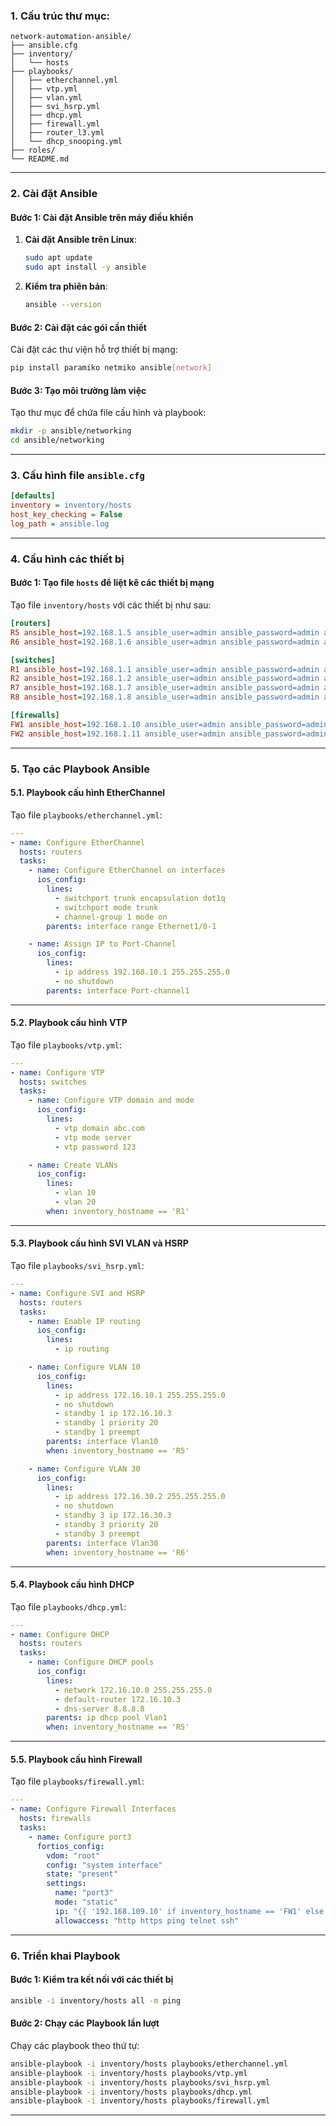 ### 1. Cấu trúc thư mục:
```plaintext
network-automation-ansible/
├── ansible.cfg
├── inventory/
│   └── hosts
├── playbooks/
│   ├── etherchannel.yml
│   ├── vtp.yml
│   ├── vlan.yml
│   ├── svi_hsrp.yml
│   ├── dhcp.yml
│   ├── firewall.yml
│   ├── router_l3.yml
│   └── dhcp_snooping.yml
├── roles/
└── README.md
```

---

### 2. Cài đặt Ansible

#### **Bước 1: Cài đặt Ansible trên máy điều khiển**
1. **Cài đặt Ansible trên Linux**:
   ```bash
   sudo apt update
   sudo apt install -y ansible
   ```

2. **Kiểm tra phiên bản**:
   ```bash
   ansible --version
   ```

#### **Bước 2: Cài đặt các gói cần thiết**
Cài đặt các thư viện hỗ trợ thiết bị mạng:
   ```bash
   pip install paramiko netmiko ansible[network]
   ```

#### **Bước 3: Tạo môi trường làm việc**
Tạo thư mục để chứa file cấu hình và playbook:
   ```bash
   mkdir -p ansible/networking
   cd ansible/networking
   ```

---

### 3. Cấu hình file `ansible.cfg`
```ini
[defaults]
inventory = inventory/hosts
host_key_checking = False
log_path = ansible.log
```

---

### 4. Cấu hình các thiết bị

#### **Bước 1: Tạo file `hosts` để liệt kê các thiết bị mạng**
Tạo file `inventory/hosts` với các thiết bị như sau:

```ini
[routers]
R5 ansible_host=192.168.1.5 ansible_user=admin ansible_password=admin ansible_network_os=ios
R6 ansible_host=192.168.1.6 ansible_user=admin ansible_password=admin ansible_network_os=ios

[switches]
R1 ansible_host=192.168.1.1 ansible_user=admin ansible_password=admin ansible_network_os=ios
R2 ansible_host=192.168.1.2 ansible_user=admin ansible_password=admin ansible_network_os=ios
R7 ansible_host=192.168.1.7 ansible_user=admin ansible_password=admin ansible_network_os=ios
R8 ansible_host=192.168.1.8 ansible_user=admin ansible_password=admin ansible_network_os=ios

[firewalls]
FW1 ansible_host=192.168.1.10 ansible_user=admin ansible_password=admin ansible_network_os=fortios
FW2 ansible_host=192.168.1.11 ansible_user=admin ansible_password=admin ansible_network_os=fortios
```

---

### 5. Tạo các Playbook Ansible

#### **5.1. Playbook cấu hình EtherChannel**
Tạo file `playbooks/etherchannel.yml`:

```yaml
---
- name: Configure EtherChannel
  hosts: routers
  tasks:
    - name: Configure EtherChannel on interfaces
      ios_config:
        lines:
          - switchport trunk encapsulation dot1q
          - switchport mode trunk
          - channel-group 1 mode on
        parents: interface range Ethernet1/0-1

    - name: Assign IP to Port-Channel
      ios_config:
        lines:
          - ip address 192.168.10.1 255.255.255.0
          - no shutdown
        parents: interface Port-channel1
```

---

#### **5.2. Playbook cấu hình VTP**
Tạo file `playbooks/vtp.yml`:

```yaml
---
- name: Configure VTP
  hosts: switches
  tasks:
    - name: Configure VTP domain and mode
      ios_config:
        lines:
          - vtp domain abc.com
          - vtp mode server
          - vtp password 123

    - name: Create VLANs
      ios_config:
        lines:
          - vlan 10
          - vlan 20
        when: inventory_hostname == 'R1'
```

---

#### **5.3. Playbook cấu hình SVI VLAN và HSRP**
Tạo file `playbooks/svi_hsrp.yml`:

```yaml
---
- name: Configure SVI and HSRP
  hosts: routers
  tasks:
    - name: Enable IP routing
      ios_config:
        lines:
          - ip routing

    - name: Configure VLAN 10
      ios_config:
        lines:
          - ip address 172.16.10.1 255.255.255.0
          - no shutdown
          - standby 1 ip 172.16.10.3
          - standby 1 priority 20
          - standby 1 preempt
        parents: interface Vlan10
        when: inventory_hostname == 'R5'

    - name: Configure VLAN 30
      ios_config:
        lines:
          - ip address 172.16.30.2 255.255.255.0
          - no shutdown
          - standby 3 ip 172.16.30.3
          - standby 3 priority 20
          - standby 3 preempt
        parents: interface Vlan30
        when: inventory_hostname == 'R6'
```

---

#### **5.4. Playbook cấu hình DHCP**
Tạo file `playbooks/dhcp.yml`:

```yaml
---
- name: Configure DHCP
  hosts: routers
  tasks:
    - name: Configure DHCP pools
      ios_config:
        lines:
          - network 172.16.10.0 255.255.255.0
          - default-router 172.16.10.3
          - dns-server 8.8.8.8
        parents: ip dhcp pool Vlan1
        when: inventory_hostname == 'R5'
```

---

#### **5.5. Playbook cấu hình Firewall**
Tạo file `playbooks/firewall.yml`:

```yaml
---
- name: Configure Firewall Interfaces
  hosts: firewalls
  tasks:
    - name: Configure port3
      fortios_config:
        vdom: "root"
        config: "system interface"
        state: "present"
        settings:
          name: "port3"
          mode: "static"
          ip: "{{ '192.168.109.10' if inventory_hostname == 'FW1' else '192.168.109.11' }}"
          allowaccess: "http https ping telnet ssh"
```

---

### 6. Triển khai Playbook

#### **Bước 1: Kiểm tra kết nối với các thiết bị**
```bash
ansible -i inventory/hosts all -m ping
```

#### **Bước 2: Chạy các Playbook lần lượt**
Chạy các playbook theo thứ tự:
```bash
ansible-playbook -i inventory/hosts playbooks/etherchannel.yml
ansible-playbook -i inventory/hosts playbooks/vtp.yml
ansible-playbook -i inventory/hosts playbooks/svi_hsrp.yml
ansible-playbook -i inventory/hosts playbooks/dhcp.yml
ansible-playbook -i inventory/hosts playbooks/firewall.yml
```

---
